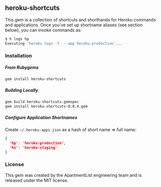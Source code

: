## heroku-shortcuts

This gem is a collection of shortcuts and shorthands for Heroku commands and
applications. Once you've set up shortname aliases (see section below), you
can invoke commands as:

```bash
$ h logs hp
Executing 'heroku logs -t  --app heroku-production'...
```

### Installation
##### From Rubygems
```bash
gem install heroku-shortcuts
```

##### Building Locally
```bash
gem build heroku-shortcuts.gemspec
gem install heroku-shortcuts-0.0.4.gem
```

##### Configure Application Shortnames
Create `~/.heroku-apps.json` as a hash of short name => full name:
```json
{
  'hp': 'heroku-production',
  'hs': 'heroku-staging'
}
```

### License
This gem was created by the ApartmentList engineering team and is released under
the MIT license.
